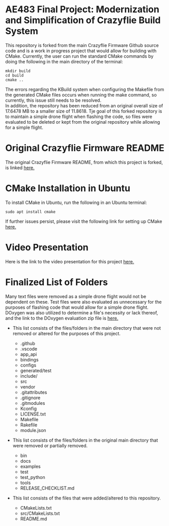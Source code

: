 # AE483 Final Project: Modernization and Simplification of Crazyflie Build System

This repository is forked from the main Crazyflie Firmware Github source code and is a work in progress project that would allow for building with CMake. Currently, the user can run the standard CMake commands by doing the following in the main directory of the terminal:
```
mkdir build
cd build
cmake ..
```
The errors regarding the KBuild system when configuring the Makefile from the generated CMake files occurs when running the make command, so currently, this issue still needs to be resolved.<br>
In addition, the repository has been reduced from an original overall size of 17.6478 MB to a smaller size of 11.8618. Tje goal of this forked repository is to maintain a simple drone flight when flashing the code, so files were evaluated to be deleted or kept from the original repository while allowing for a simple flight.

# Original Crazyflie Firmware README

The original Crazyflie Firmware README, from which this project is forked, is linked [here.](https://github.com/tbretl/crazyflie-firmware/blob/master/README.md)

# CMake Installation in Ubuntu

To install CMake in Ubuntu, run the following in an Ubuntu terminal:
```
sudo apt install cmake
```
If further issues persist, please visit the following link for setting up CMake [here.](https://cmake.org/install/)

# Video Presentation

Here is the link to the video presentation for this project [here.](https://mediaspace.illinois.edu/media/t/1_z5m2tbaz)
# Finalized List of Folders
Many text files were removed as a simple drone flight would not be dependent on these. Test files were also evaluated as unnecessary for the purposes of flashing code that would allow for a simple drone flight. DOxygen was also utilized to determine a file's necessity or lack thereof, and the link to the DOxygen evaluation zip file is [here.](https://drive.google.com/drive/folders/1Cm2KlRedvo6F18QGsg6Stjh48T2JeX4x?usp=sharing)

* This list consists of the files/folders in the main directory that were not removed or altered for the purposes of this project.
    * .github
    * .vscode
    * app_api
    * bindings
    * configs
    * generated/test
    * include/
    * src
    * vendor
    * .gitattributes
    * .gitignore
    * .gitmodules
    * Kconfig
    * LICENSE.txt
    * Makefile
    * Rakefile
    * module.json

* This list consists of the files/folders in the original main directory that were removed or partially removed.
    * bin
    * docs
    * examples
    * test
    * test_python
    * tools
    * RELEASE_CHECKLIST.md

* This list consists of the files that were added/altered to this repository.
    * CMakeLists.txt
    * src/CMakeLists.txt
    * README.md
